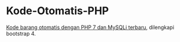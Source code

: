 # Kode-Otomatis-PHP
<a href="https://www.panduancode.com/2020/07/cara-membuat-kode-otomatis-dengan-php.html">Kode barang otomatis dengan PHP 7 dan MySQLi terbaru</a>, dilengkapi bootstrap 4.

